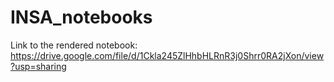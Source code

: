 # INSA_notebooks
Link to the rendered notebook: https://drive.google.com/file/d/1Ckla245ZlHhbHLRnR3j0Shrr0RA2jXon/view?usp=sharing
